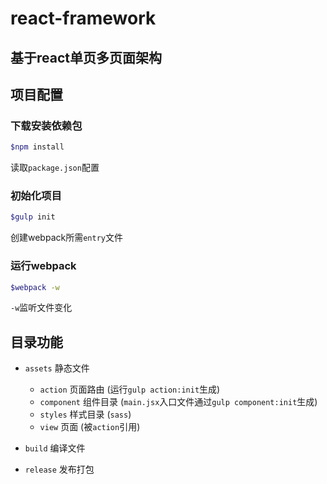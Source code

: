 # react-framework

## 基于react单页多页面架构

## 项目配置

### 下载安装依赖包
```bash
$npm install
```
读取`package.json`配置

### 初始化项目
```bash
$gulp init
```
创建webpack所需`entry`文件

### 运行webpack
```bash
$webpack -w
```
`-w`监听文件变化

## 目录功能
* `assets` 静态文件
	* `action` 页面路由 (运行`gulp action:init`生成)
	* `component` 组件目录 (`main.jsx`入口文件通过`gulp component:init`生成)
	* `styles` 样式目录 (`sass`)
	* `view` 页面 (被`action`引用)

* `build` 编译文件

* `release` 发布打包